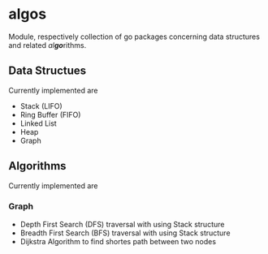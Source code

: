# al**go**s

Module, respectively collection of go packages concerning data structures and related *al**go***rithms.

## Data Structues

Currently implemented are

* Stack (LIFO)
* Ring Buffer (FIFO)
* Linked List
* Heap
* Graph

## Algorithms

Currently implemented are

### Graph

* Depth First Search (DFS) traversal with using Stack structure
* Breadth First Search (BFS) traversal with using Stack structure
* Dijkstra Algorithm to find shortes path between two nodes